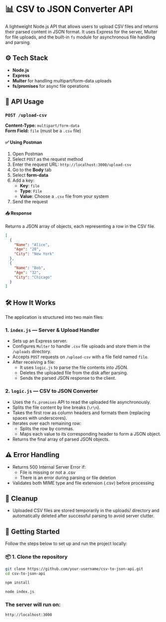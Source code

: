 # 📊 CSV to JSON Converter API

A lightweight Node.js API that allows users to upload CSV files and returns their parsed content in JSON format. It uses Express for the server, Multer for file uploads, and the built-in `fs` module for asynchronous file handling and parsing.


## ⚙️ Tech Stack

- **Node.js**
- **Express**
- **Multer** for handling multipart/form-data uploads
- **fs/promises** for async file operations

## 🔁 API Usage

### `POST /upload-csv`

**Content-Type:** `multipart/form-data`  
**Form Field:** `file` (must be a `.csv` file)

#### ✅ Using Postman

1. Open Postman
2. Select `POST` as the request method
3. Enter the request URL: `http://localhost:3000/upload-csv`
4. Go to the **Body** tab
5. Select **form-data**
6. Add a key:
   - **Key**: `file`  
   - **Type**: `File`  
   - **Value**: Choose a `.csv` file from your system
7. Send the request

#### 📥 Response

Returns a JSON array of objects, each representing a row in the CSV file.

```json
[
  {
    "Name": "Alice",
    "Age": "28",
    "City": "New York"
  },
  {
    "Name": "Bob",
    "Age": "32",
    "City": "Chicago"
  }
]
```

## 🛠 How It Works

The application is structured into two main files:

### 1. `index.js` — Server & Upload Handler
- Sets up an Express server.
- Configures `Multer` to handle `.csv` file uploads and store them in the `/uploads` directory.
- Accepts `POST` requests on `/upload-csv` with a file field named `file`.
- After receiving a file:
  - It uses `logic.js` to parse the file contents into JSON.
  - Deletes the uploaded file from the disk after parsing.
  - Sends the parsed JSON response to the client.

### 2. `logic.js` — CSV to JSON Converter
- Uses the `fs.promises` API to read the uploaded file asynchronously.
- Splits the file content by line breaks (`\r\n`).
- Takes the first row as column headers and formats them (replacing spaces with underscores).
- Iterates over each remaining row:
  - Splits the row by commas.
  - Maps each value to its corresponding header to form a JSON object.
- Returns the final array of parsed JSON objects.


## ⚠️ Error Handling
- Returns 500 Internal Server Error if:
  - File is missing or not a .csv
  - There is an error during parsing or file deletion
- Validates both MIME type and file extension (.csv) before processing

## 🧹 Cleanup
- Uploaded CSV files are stored temporarily in the uploads/ directory and automatically deleted after successful parsing to avoid server clutter.

## 🚀 Getting Started

Follow the steps below to set up and run the project locally:

### 📦 1. Clone the repository

```bash
git clone https://github.com/your-username/csv-to-json-api.git
cd csv-to-json-api
```

```bash
npm install
```
```bash
node index.js
```
### The server will run on:
```
http://localhost:3000
```
